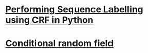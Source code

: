 # [Performing Sequence Labelling using CRF in Python](http://www.albertauyeung.com/post/python-sequence-labelling-with-crf/)





# [Conditional random field](https://en.wikipedia.org/wiki/Conditional_random_field)

